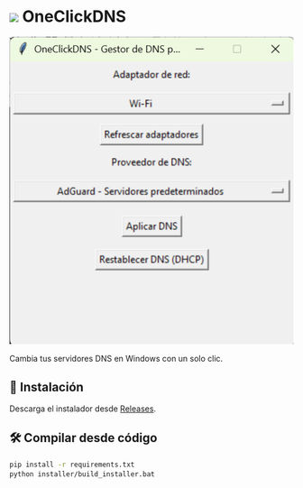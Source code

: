 # <img src="assets/icons/icon.ico" width="24"> OneClickDNS

![Demo](assets/screenshots/preview.png)

Cambia tus servidores DNS en Windows con un solo clic.

## 🚀 Instalación
Descarga el instalador desde [Releases](https://github.com/gfrodriguez/OneClickDNS/releases).

## 🛠️ Compilar desde código
```bash
pip install -r requirements.txt
python installer/build_installer.bat